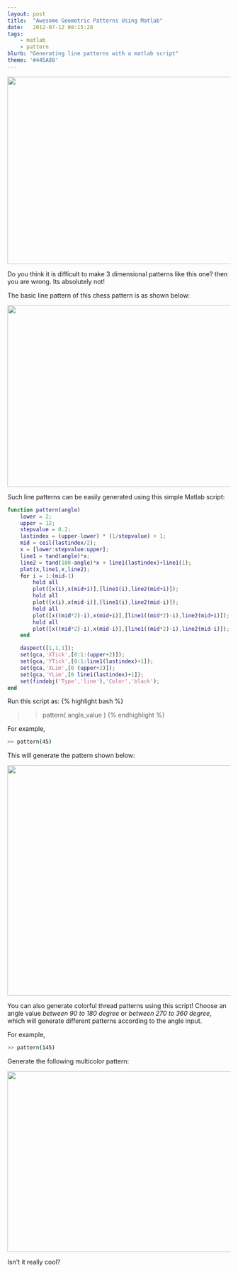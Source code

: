 ```yaml
---
layout: post
title:  "Awesome Geometric Patterns Using Matlab"
date:   2012-07-12 08:15:28
tags:
    - matlab
    - pattern
blurb: "Generating line patterns with a matlab script"
theme: '#445A88'
---
```


<a href="/assets/img/media/pattern-chess.png"><img class="aligncenter size-full wp-image-334" title="pattern-chess" src="/assets/img/media/pattern-chess.png" alt="" width="598" height="422" /></a>

Do you think it is difficult to make 3 dimensional patterns like this one? then you are wrong. Its absolutely not!

The basic line pattern of this chess pattern is as shown below:

<a href="/assets/img/media/35.png"><img class="aligncenter size-full wp-image-335" title="35" src="/assets/img/media/35.png" alt="" width="581" height="409" /></a>

Such line patterns can be easily generated using this simple Matlab script:

```matlab
function pattern(angle)
	lower = 2;
	upper = 12;
	stepvalue = 0.2;
	lastindex = (upper-lower) * (1/stepvalue) + 1;
	mid = ceil(lastindex/2);
	x = [lower:stepvalue:upper];
	line1 = tand(angle)*x;
	line2 = tand(180-angle)*x + line1(lastindex)+line1(1);
	plot(x,line1,x,line2);
	for i = 1:(mid-1)
		hold all
		plot([x(i),x(mid+i)],[line1(i),line2(mid+i)]);
		hold all
		plot([x(i),x(mid-i)],[line1(i),line2(mid-i)]);
		hold all
		plot([x((mid*2)-i),x(mid+i)],[line1((mid*2)-i),line2(mid+i)]);
		hold all
		plot([x((mid*2)-i),x(mid-i)],[line1((mid*2)-i),line2(mid-i)]);
	end

	daspect([1,1,1]);
	set(gca,'XTick',[0:1:(upper+2)]);
	set(gca,'YTick',[0:1:line1(lastindex)+1]);
	set(gca,'XLim',[0 (upper+2)]);
	set(gca,'YLim',[0 line1(lastindex)+1]);
	set(findobj('Type','line'),'Color','black');
end
```

Run this script as:
{% highlight bash %}
>> pattern( angle_value )
{% endhighlight %}

For example,

```bash
>> pattern(45)
```

This will generate the pattern shown below:

<a href="/assets/img/media/45.png"><img class="aligncenter  wp-image-336" title="45" src="/assets/img/media/45.png" alt="" width="554" height="519" /></a>

You can also generate colorful thread patterns using this script! Choose an angle value <em>between 90 to 180 degree</em> or <em>between 270 to 360 degree</em>, which will generate different patterns according to the angle input.

For example,

```bash
>> pattern(145)
```

Generate the following multicolor pattern:

<a href="/assets/img/media/145.png"><img class="aligncenter  wp-image-337" title="145" src="/assets/img/media/145.png" alt="" width="572" height="407" /></a>

Isn't it really cool?

[jekyll-gh]: /assets/img/media/pattern-chess.png
